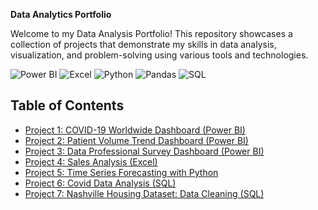 **Data Analytics Portfolio**

Welcome to my Data Analysis Portfolio! 
This repository showcases a collection of projects that demonstrate my skills in data analysis, visualization, and problem-solving using various tools and technologies.

![Power BI](https://img.shields.io/badge/-Power%20BI-F2C811?logo=powerbi&logoColor=black)
![Excel](https://img.shields.io/badge/-Microsoft%20Excel-217346?logo=microsoft-excel&logoColor=white)
![Python](https://img.shields.io/badge/-Python-3776AB?logo=python&logoColor=white)
![Pandas](https://img.shields.io/badge/-Pandas-150458?logo=pandas)
![SQL](https://img.shields.io/badge/-MySQL-4479A1?logo=mysql&logoColor=white)

##  Table of Contents

- [Project 1: COVID-19 Worldwide Dashboard (Power BI)](./covid-dashboard)
- [Project 2: Patient Volume Trend Dashboard (Power BI)](./patient-volume-trend)
- [Project 3: Data Professional Survey Dashboard (Power BI)](./survey-dashboard)
- [Project 4: Sales Analysis (Excel)](./sales-analysis)
- [Project 5: Time Series Forecasting with Python](./time-series-forecasting)
- [Project 6: Covid Data Analysis (SQL)](./CovidDataExplorationSQL)
- [Project 7: Nashville Housing Dataset: Data Cleaning (SQL)](./NashvilleDatasetSQL)





